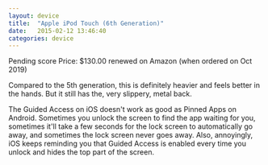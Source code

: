 ```yaml
---
layout: device
title:  "Apple iPod Touch (6th Generation)"
date:   2015-02-12 13:46:40
categories: device
---
```

Pending score
Price: $130.00 renewed on Amazon (when ordered on Oct 2019)

Compared to the 5th generation, this is definitely heavier and feels better in the hands. But it still has the, very slippery, metal back.

The Guided Access on iOS doesn't work as good as Pinned Apps on Android. Sometimes you unlock the screen to find the app waiting for you, sometimes it'll take a few seconds for the lock screen to automatically go away, and sometimes the lock screen never goes away. Also, annoyingly, iOS keeps reminding you that Guided Access is enabled every time you unlock and hides the top part of the screen.